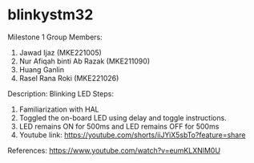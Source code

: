 # blinkystm32
Milestone 1
Group Members: 
1) Jawad Ijaz (MKE221005) 
2) Nur Afiqah binti Ab Razak (MKE211090)
3) Huang Ganlin
4) Rasel Rana Roki (MKE221026)

Description: Blinking LED
Steps:
1) Familiarization with HAL 
2) Toggled the on-board LED using delay and toggle instructions.
3)  LED remains ON for 500ms and LED remains OFF for 500ms
4)  Youtube link: https://youtube.com/shorts/iiJYiX5sbTo?feature=share

References: https://www.youtube.com/watch?v=eumKLXNlM0U

